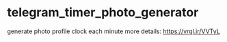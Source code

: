# telegram_timer_photo_generator
generate photo profile clock each minute
more details: https://vrgl.ir/VVTyL
